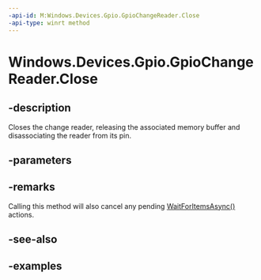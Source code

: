 ```yaml
---
-api-id: M:Windows.Devices.Gpio.GpioChangeReader.Close
-api-type: winrt method
---
```


<!-- Method syntax.
public void GpioChangeReader.Close()
-->

# Windows.Devices.Gpio.GpioChangeReader.Close

## -description
Closes the change reader, releasing the associated memory buffer and disassociating the reader from its pin.

## -parameters

## -remarks
Calling this method will also cancel any pending [WaitForItemsAsync()](gpiochangereader_waitforitemsasync_799637968.md) actions.

## -see-also

## -examples

